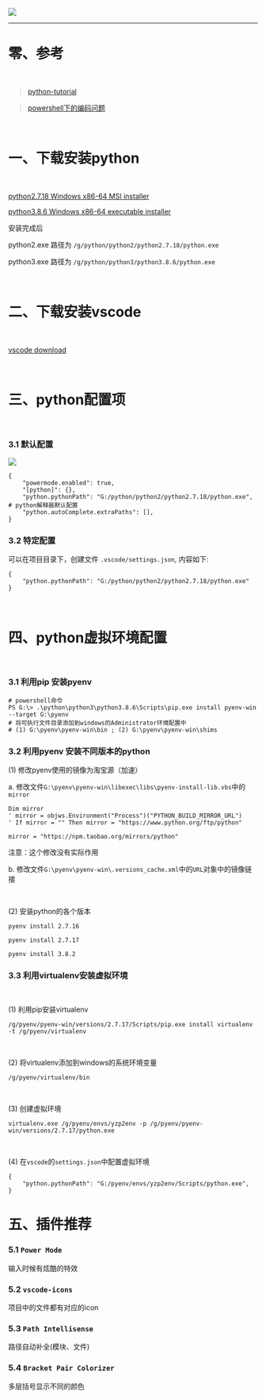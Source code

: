 ![](https://img2020.cnblogs.com/blog/2170201/202010/2170201-20201015110629690-682595215.jpg)

---

# 零、参考

&nbsp;

> [python-tutorial](https://code.visualstudio.com/docs/python/python-tutorial)

> [powershell下的编码问题](https://stackoverflow.com/questions/35176270/python-2-7-lookuperror-unknown-encoding-cp65001)

&nbsp;

# 一、下载安装python

&nbsp;

[python2.7.18 Windows x86-64 MSI installer](https://www.python.org/ftp/python/2.7.18/python-2.7.18.amd64.msi)

[python3.8.6 Windows x86-64 executable installer](https://www.python.org/ftp/python/3.8.6/python-3.8.6-amd64.exe)

安装完成后

python2.exe 路径为 `/g/python/python2/python2.7.18/python.exe`

python3.exe 路径为 `/g/python/python3/python3.8.6/python.exe`

&nbsp;

# 二、下载安装vscode

&nbsp;

[vscode download](https://code.visualstudio.com/Download)

&nbsp;

# 三、python配置项

&nbsp;

### 3.1 默认配置

![](https://img2020.cnblogs.com/blog/2170201/202010/2170201-20201015114102841-1931900618.png)

```
{
    "powermode.enabled": true,
    "[python]": {},
    "python.pythonPath": "G:/python/python2/python2.7.18/python.exe", # python解释器默认配置
    "python.autoComplete.extraPaths": [],
}
```

### 3.2 特定配置

可以在项目目录下，创建文件 `.vscode/settings.json`, 内容如下:

```
{
    "python.pythonPath": "G:/python/python2/python2.7.18/python.exe"
}
```

&nbsp;

# 四、python虚拟环境配置

&nbsp;

###  

### 3.1 利用pip 安装pyenv

```
# powershell命令
PS G:\> .\python\python3\python3.8.6\Scripts\pip.exe install pyenv-win --target G:\pyenv
# 将可执行文件目录添加到windows的Administrator环境配置中
# (1) G:\pyenv\pyenv-win\bin ; (2) G:\pyenv\pyenv-win\shims
```

### 3.2 利用pyenv 安装不同版本的python

(1) 修改pyenv使用的镜像为淘宝源（加速）

a. 修改文件`G:\pyenv\pyenv-win\libexec\libs\pyenv-install-lib.vbs`中的`mirror`

```
Dim mirror
' mirror = objws.Environment("Process")("PYTHON_BUILD_MIRROR_URL")
' If mirror = "" Then mirror = "https://www.python.org/ftp/python"

mirror = "https://npm.taobao.org/mirrors/python"
```

注意：这个修改没有实际作用

b. 修改文件`G:\pyenv\pyenv-win\.versions_cache.xml`中的`URL`对象中的镜像链接

&nbsp;

(2) 安装python的各个版本

```
pyenv install 2.7.16

pyenv install 2.7.17

pyenv install 3.8.2
```

### 3.3 利用virtualenv安装虚拟环境

&nbsp;

(1) 利用pip安装virtualenv

```
/g/pyenv/pyenv-win/versions/2.7.17/Scripts/pip.exe install virtualenv -t /g/pyenv/virtualenv

```

&nbsp;

(2) 将virtualenv添加到windows的系统环境变量

`/g/pyenv/virtualenv/bin`

&nbsp;

(3) 创建虚拟环境

```
virtualenv.exe /g/pyenv/envs/yzp2env -p /g/pyenv/pyenv-win/versions/2.7.17/python.exe
```

&nbsp;

(4) 在`vscode`的`settings.json`中配置虚拟环境

```
{
    "python.pythonPath": "G:/pyenv/envs/yzp2env/Scripts/python.exe",
}
```

# 五、插件推荐


### 5.1 `Power Mode`

输入时候有炫酷的特效

### 5.2 `vscode-icons`

项目中的文件都有对应的icon

### 5.3 `Path Intellisense`

路径自动补全(模块、文件)

### 5.4 `Bracket Pair Colorizer`

多层括号显示不同的颜色







